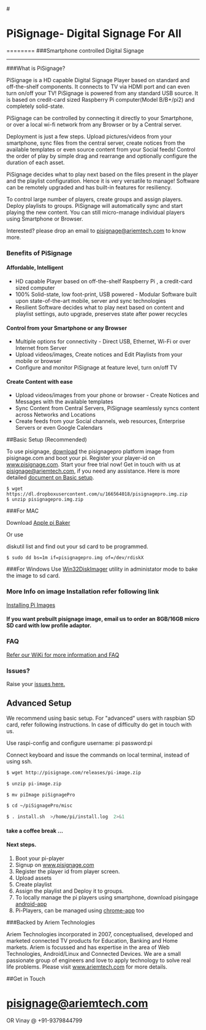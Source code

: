 #[](https://dl.dropboxusercontent.com/u/166564018/banner%20large.png)
# PiSignage- Digital Signage For All 
========
###Smartphone controlled Digital Signage
________

###What is PiSignage? 

PiSignage is a HD capable Digital Signage Player based on standard and off-the-shelf 
components. It connects to TV via HDMI port and can even turn on/off your TV! 
PiSignage is powered from any standard USB source. It is based on credit-card sized 
Raspberry Pi computer(Model B/B+/pi2) and completely solid-state. 

PiSignage can be controlled by connecting it directly to your Smartphone, or over a local 
wi-fi network from any Browser or by a Central server. 

Deployment is just a few steps. Upload pictures/videos from your smartphone, sync files 
from the central server, create notices from the available templates or even source content 
from your Social feeds! Control the order of play by simple drag and rearrange and 
optionally configure the duration of each asset. 

PiSignage decides what to play next based on the files present in the player and the playlist 
configuration. Hence it is very versatile to manage! Software can be remotely upgraded 
and has built-in features for resiliency. 

To control large number of players, create groups and assign players. Deploy playlists to 
groups. PiSignage will automatically sync and start playing the new content. You can still 
micro-manage individual players using Smartphone or Browser.

Interested? please drop an email to pisignage@ariemtech.com to know more.

### Benefits of PiSignage 
#### Affordable, Intelligent 
- HD capable Player based on off-the-shelf Raspberry Pi , a credit-card sized computer
- 100% Solid-state, low foot-print, USB powered - Modular Software built upon state-of-the-art mobile, server and sync technologies 
- Resilient Software decides what to play next based on content and playlist settings, auto upgrade, preserves 
state after power recycles 

#### Control from your Smartphone or any Browser 
- Multiple options for connectivity - Direct USB, Ethernet, Wi-Fi or over Internet from Server 
- Upload videos/images, Create notices and Edit Playlists from your mobile or browser 
- Configure and monitor PiSignage at feature level, turn on/off TV 

#### Create Content with ease 
- Upload videos/images from your phone or browser - Create Notices and Messages with the available templates 
- Sync Content from Central Servers, PiSignage seamlessly syncs content across Networks and Locations 
- Create feeds from your Social channels, web resources, Enterprise Servers or even Google Calendars

##Basic Setup (Recommended)

To use pisignage, [download](https://dl.dropboxusercontent.com/u/166564018/pisignagepro.img.zip) the pisignagepro platform image from pisignage.com and boot your pi. Register your player-id on www.pisignage.com.
Start your free trial now! Get in touch with us at pisignage@ariemtech.com, if you need any assistance. 
Here is more detailed [document on Basic setup](https://dl.dropboxusercontent.com/u/166564018/PiSignage_Basic_setup.pdf).

```
$ wget https://dl.dropboxusercontent.com/u/166564018/pisignagepro.img.zip
$ unzip pisignagepro.img.zip
```
###For MAC

Download [Apple pi Baker](http://www.tweaking4all.com/hardware/raspberry-pi/macosx-apple-pi-baker/)

Or use

diskutil list and find out your sd card to be programmed.
```
$ sudo dd bs=1m if=pisignagepro.img of=/dev/rdiskX 
```
###For Windows
Use [Win32DiskImager](http://sourceforge.net/projects/win32diskimager/) utility in administator mode to bake the image to sd card.

### More Info on image Installation refer following link 

[Installing Pi Images](http://www.raspberrypi.org/documentation/installation/installing-images/README.md)

#### If you want prebuilt pisignage image, email us to order an 8GB/16GB micro SD card with low profile adaptor. 
### FAQ
[Refer our WiKi for more information and FAQ](https://github.com/ariemtech/piSignage/wiki) 
### Issues?
Raise your [issues here.](https://github.com/ariemtech/piSignage/issues) 

## Advanced Setup 
We recommend using basic setup. For "advanced" users with raspbian SD card, refer following instructions. In case of difficulty do get in touch with us.  

Use raspi-config and configure username: pi password:pi

Connect keyboard and issue the commands on local terminal, instead of using ssh.
```sh
$ wget http://pisignage.com/releases/pi-image.zip

$ unzip pi-image.zip

$ mv piImage piSignagePro

$ cd ~/piSignagePro/misc

$ . install.sh  >/home/pi/install.log  2>&1
```
#### take a coffee break ...

#### Next steps.
1. Boot your pi-player
2. Signup on www.pisignage.com
3. Register the player id from player screen.
4. Upload assets
5. Create playlist
6. Assign the playlist and Deploy it to groups.
7. To locally manage the pi players using smartphone, download pisingage [android-app](https://play.google.com/store/apps/details?id=com.ariemtech.pisignage) 
8. Pi-Players, can be managed using [chrome-app](https://chrome.google.com/webstore/detail/pisignage-discovery-remot/fngfhanhnojhlclbokgllbejdhnajedo) too


###Backed by Ariem Technologies 

Ariem Technologies incorporated in 2007, conceptualised, developed and marketed connected TV 
products for Education, Banking and Home markets. Ariem is focussed and has expertise in the area 
of Web Technologies, Android/Linux and Connected Devices. We are a small passionate group of 
engineers and love to apply technology to solve real life problems. Please visit www.ariemtech.com 
for more details.


##Get in Touch

# pisignage@ariemtech.com
OR 
Vinay @ +91-9379844799 

